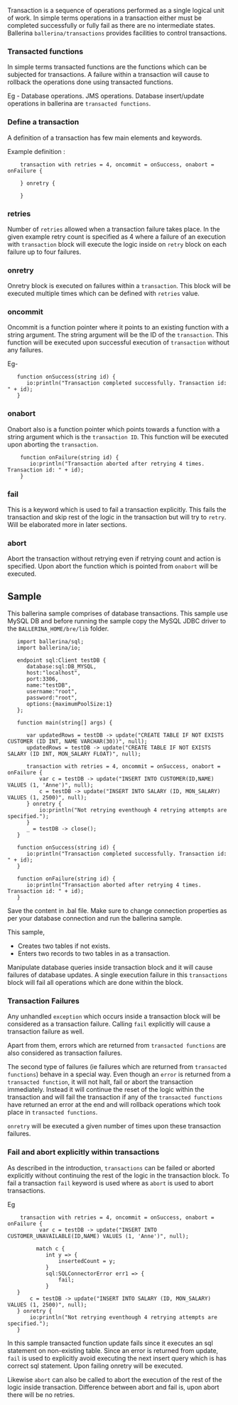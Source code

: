 Transaction is a sequence of operations performed as a single logical unit of work. In simple terms operations in a transaction either must be completed successfully or fully fail as there are no intermediate states. Ballerina `ballerina/transactions` provides facilities to control transactions.

### Transacted functions

In simple terms transacted functions are the functions which can be subjected for transactions. A failure within a transaction will cause to rollback the operations done using transacted functions. 

Eg - Database operations. JMS operations.
Database insert/update operations in ballerina are `transacted functions`.


### Define a transaction 

A definition of a transaction has few main elements and keywords.

Example definition :
```
    transaction with retries = 4, oncommit = onSuccess, onabort = onFailure {

    } onretry {

    }
```

### retries
Number of `retries` allowed when a transaction failure takes place. In the given example retry count is specified as 4 where a failure of an execution with `transaction` block will execute the logic inside on `retry` block on each failure up to four failures.

### onretry
Onretry block is executed on failures within a `transaction`. This block will be executed multiple times which can be defined with `retries` value.

### oncommit 
Oncommit is a function pointer where it points to an existing function with a string argument. The string argument will be the ID of the `transaction`.  This function will be executed upon successful execution of `transaction` without any failures.

Eg- 
```
   function onSuccess(string id) {
      io:println("Transaction completed successfully. Transaction id: " + id);
   }
```

### onabort
Onabort also is a function pointer which points towards a function with a string argument which is the `transaction ID`. This function will be executed upon aborting the `transaction`. 
```
    function onFailure(string id) {
       io:println("Transaction aborted after retrying 4 times. Transaction id: " + id);
    }
```

### fail
This is a keyword which is used to fail a transaction explicitly. This fails the transaction and skip rest of the logic in the transaction but will try to `retry`. Will be elaborated more in later sections.

### abort
Abort the transaction without retrying even if retrying count and action is specified. Upon abort the function which is pointed from `onabort` will be executed.

## Sample

This ballerina sample comprises of database transactions. This sample use MySQL DB and before running the sample copy the MySQL JDBC driver to the `BALLERINA_HOME/bre/lib` folder.

```
   import ballerina/sql;
   import ballerina/io;

   endpoint sql:Client testDB {
      database:sql:DB_MYSQL,
      host:"localhost",
      port:3306,
      name:"testDB",
      username:"root",
      password:"root",
      options:{maximumPoolSize:1}
   };

   function main(string[] args) {

      var updatedRows = testDB -> update("CREATE TABLE IF NOT EXISTS CUSTOMER (ID INT, NAME VARCHAR(30))", null);
      updatedRows = testDB -> update("CREATE TABLE IF NOT EXISTS SALARY (ID INT, MON_SALARY FLOAT)", null);

      transaction with retries = 4, oncommit = onSuccess, onabort = onFailure {
          var c = testDB -> update("INSERT INTO CUSTOMER(ID,NAME) VALUES (1, 'Anne')", null);
          c = testDB -> update("INSERT INTO SALARY (ID, MON_SALARY) VALUES (1, 2500)", null);
      } onretry {
          io:println("Not retrying eventhough 4 retrying attempts are specified.");
      }
      _ = testDB -> close();
   }

   function onSuccess(string id) {
      io:println("Transaction completed successfully. Transaction id: " + id);
   }

   function onFailure(string id) {
      io:println("Transaction aborted after retrying 4 times. Transaction id: " + id);
   }
```
Save the content in .bal file. Make sure to change connection properties as per your database connection and run the ballerina sample.

This sample,

* Creates two tables if not exists.
* Enters two records to two tables in as a transaction.

Manipulate database queries inside transaction block and it will cause failures of database updates. A single execution failure in this `transactions` block will fail all operations which are done within the block.

### Transaction Failures

Any unhandled `exception` which occurs inside a transaction block will be considered as a transaction failure. Calling `fail` explicitly will cause a transaction failure as well. 

Apart from them, errors which are returned from `transacted functions` are also considered as transaction failures. 

The second type of failures (ie failures which are returned from `transacted functions`) behave in a special way. Even though an `error` is returned from a `transacted function`, it will not halt, fail or abort the transaction immediately. Instead it will continue the reset of the logic within the transaction and will fail the transaction if any of the `transacted functions` have returned an error at the end and will rollback operations which took place in `transacted functions`. 

`onretry` will be executed a given number of times upon these transaction failures. 

### Fail and abort explicitly within transactions

As described in the introduction, `transactions` can be failed or aborted explicitly without continuing the rest of the logic in the transaction block. To fail a transaction `fail` keyword is used where as `abort` is used to abort transactions.

Eg 
```
    transaction with retries = 4, oncommit = onSuccess, onabort = onFailure {
          var c = testDB -> update("INSERT INTO CUSTOMER_UNAVAILABLE(ID,NAME) VALUES (1, 'Anne')", null);

         match c {
            int y => {
                insertedCount = y;
            }
            sql:SQLConnectorError err1 => {
                fail;
            }
   }
       c = testDB -> update("INSERT INTO SALARY (ID, MON_SALARY) VALUES (1, 2500)", null);
   } onretry {
       io:println("Not retrying eventhough 4 retrying attempts are specified.");
   }
```

In this sample transacted function update fails since it executes an sql statement on non-existing table. Since an error is returned from update, `fail` is used to explicitly avoid executing the next insert query which is has correct sql statement. Upon failing onretry will be executed.

Likewise `abort` can also be called to abort the execution of the rest of the logic inside transaction. Difference between abort and fail is, upon abort there will be no retries. 
